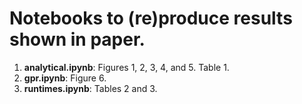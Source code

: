 # Notebooks to (re)produce results shown in paper.

1. **analytical.ipynb**: Figures 1, 2, 3, 4, and 5. Table 1.
2. **gpr.ipynb**: Figure 6.
3. **runtimes.ipynb**: Tables 2 and 3.

